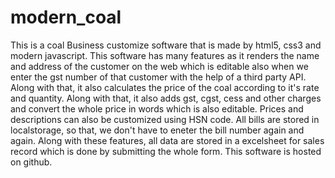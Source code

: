 # modern_coal

 This is a coal Business customize software that is made by html5,
              css3 and modern javascript. This software has many features as it
              renders the name and address of the customer on the web which is
              editable also when we enter the gst number of that customer with
              the help of a third party API. Along with that, it also calculates
              the price of the coal according to it's rate and quantity. Along
              with that, it also adds gst, cgst, cess and other charges and
              convert the whole price in words which is also editable. Prices
              and descriptions can also be customized using HSN code. All bills
              are stored in localstorage, so that, we don't have to eneter the
              bill number again and again. Along with these features, all data
              are stored in a excelsheet for sales record which is done by
              submitting the whole form. This software is hosted on github.
